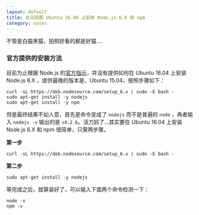 ```yaml
---
layout: default
title: 在乌班图 Ubuntu 16.04 上安装 Node.js 6.X 和 npm
category: notes
---
```


不管是白猫黑猫，拍照好看的都是好猫....

### 官方提供的安装方法

目前为止根据 Node.js 的<a href="https://nodejs.org/en/download/package-manager/#arch-linux" target="_blank">官方指示</a>，并没有提供如何在 Ubuntu 16.04 上安装 Node.js 6.X ，提供最晚的版本是，Ubuntu 15.04，按照步骤如下：

	curl -sL https://deb.nodesource.com/setup_6.x | sudo -E bash -
	sudo apt-get install -y nodejs
	sudo apt-get install -y npm

但是最终结果不如人意，首先是命令变成了 `nodejs` 而不是普遍的 `node` ，再者输入 `nodejs -v` 输出的是 `v4.2.6`。活力妈了...其实要在 Ubuntu 16.04 上安装 Node.js 6.X 和 npm 很简单，只需两步骤。

__第一步__

	curl -sL https://deb.nodesource.com/setup_6.x | sudo -E bash -

__第二步__

	sudo apt-get install -y nodejs

等完成之后，就算装好了，可以输入下面两个命令检测一下：

	node -v
	npm -v
